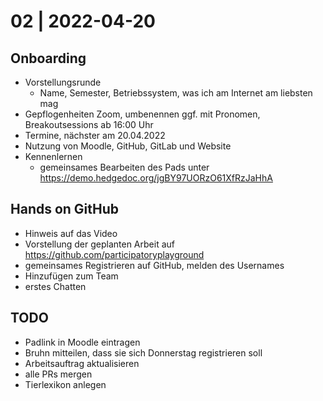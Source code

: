 # 02 | 2022-04-20

## Onboarding

- Vorstellungsrunde
    - Name, Semester, Betriebssystem, was ich am Internet am liebsten mag
- Gepflogenheiten Zoom, umbenennen ggf. mit Pronomen, Breakoutsessions ab 16:00 Uhr
- Termine, nächster am 20.04.2022
- Nutzung von Moodle, GitHub, GitLab und Website
- Kennenlernen
  - gemeinsames Bearbeiten des Pads unter https://demo.hedgedoc.org/jgBY97UORzO61XfRzJaHhA

## Hands on GitHub

- Hinweis auf das Video
- Vorstellung der geplanten Arbeit auf https://github.com/participatoryplayground
- gemeinsames Registrieren auf GitHub, melden des Usernames
- Hinzufügen zum Team
- erstes Chatten

## TODO

- Padlink in Moodle eintragen
- Bruhn mitteilen, dass sie sich Donnerstag registrieren soll
- Arbeitsauftrag aktualisieren
- alle PRs mergen
- Tierlexikon anlegen